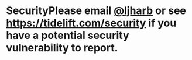 # SecurityPlease email [@ljharb](https://github.com/ljharb) or see https://tidelift.com/security if you have a potential security vulnerability to report.